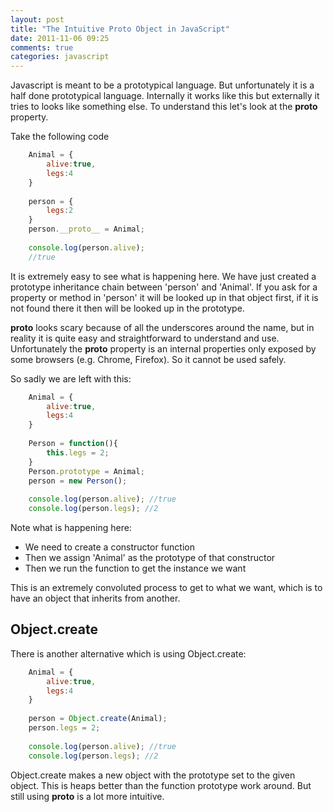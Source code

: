 ```yaml
---
layout: post
title: "The Intuitive Proto Object in JavaScript"
date: 2011-11-06 09:25
comments: true
categories: javascript
---
```


Javascript is meant to be a prototypical language. But unfortunately it is a half done prototypical language. Internally it works like this but externally it tries to looks like something else. To understand this let's look at the __proto__ property.

Take the following code

```javascript
    Animal = {
        alive:true,
        legs:4
    }
    
    person = {
        legs:2
    }
    person.__proto__ = Animal;
    
    console.log(person.alive);
    //true
```

It is extremely easy to see what is happening here. We have just created a prototype inheritance chain between 'person' and 'Animal'. If you ask for a property or method in 'person' it will be looked up in that object first, if it is not found there it then will be looked up in the prototype.

__proto__ looks scary because of all the underscores around the name, but in reality it is quite easy and straightforward to understand and use. Unfortunately the __proto__ property is an internal properties only exposed by some browsers (e.g. Chrome, Firefox). So it cannot be used safely. 

So sadly we are left with this:

```javascript
	Animal = {
		alive:true,
		legs:4
	}
	  
	Person = function(){
		this.legs = 2;
	}
	Person.prototype = Animal;
	person = new Person();
	  
	console.log(person.alive); //true
	console.log(person.legs); //2
```

Note what is happening here:

- We need to create a constructor function
- Then we assign 'Animal' as the prototype of that constructor
- Then we run the function to get the instance we want

This is an extremely convoluted process to get to what we want, which is to have an object that inherits from another.

Object.create
------------

There is another alternative which is using Object.create:

```javascript
	Animal = {
	    alive:true,
	    legs:4
	}
	
	person = Object.create(Animal);
	person.legs = 2;
	
	console.log(person.alive); //true
	console.log(person.legs); //2
```

Object.create makes a new object with the prototype set to the given object. This is heaps better than the function prototype work around. But still using __proto__ is a lot more intuitive.

